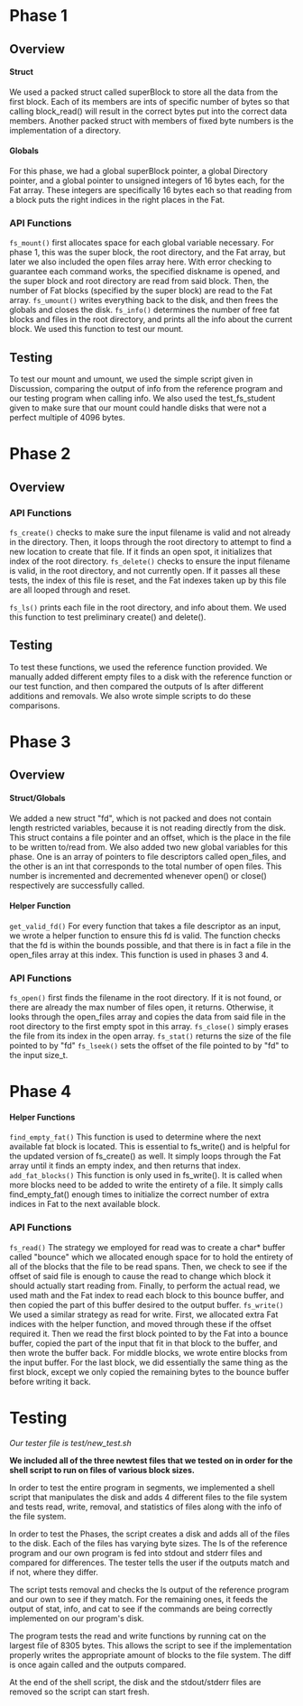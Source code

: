 ﻿# Phase 1
## Overview
#### Struct
We used a packed struct called superBlock to store all the data from the 
first block. Each of its members are ints of specific number of bytes so 
that calling block_read() will result in the correct bytes put into the 
correct data members. Another packed struct with members of fixed byte 
numbers is the implementation of a directory.
#### Globals
For this phase, we had a global superBlock pointer, a global Directory 
pointer, and a global pointer to unsigned integers of 16 bytes each, for 
the Fat array. These integers are specifically 16 bytes each so that 
reading from a block puts the right indices in the right places in the Fat.
### API Functions
`fs_mount()` first allocates space for each global variable necessary. For 
phase 1, this was the super block, the root directory, and the Fat array, 
but later we also included the open files array here. With error checking 
to guarantee each command works, the specified diskname is opened, and the 
super block and root directory are read from said block. Then, the number 
of Fat blocks (specified by the super block) are read to the Fat array.
`fs_umount()` writes everything back to the disk, and then frees the 
globals and closes the disk.
`fs_info()` determines the number of free fat blocks and files in the root 
directory, and prints all the info about the current block. We used this 
function to test our mount.
## Testing

To test our mount and umount, we used the simple script given in Discussion,
comparing the output of info from the reference program and our testing 
program when calling info. We also used the test_fs_student given to make 
sure that our mount could handle disks that were not a perfect multiple of 
4096 bytes. 
# Phase 2
## Overview
### API Functions
`fs_create()` checks to make sure the input filename is valid and not 
already in the directory. Then, it loops through the root directory to 
attempt to find a new location to create that file. If it finds an open 
spot, it initializes that index of the root directory.
`fs_delete()` checks to ensure the input filename is valid, in the root 
directory, and not currently open. If it passes all these tests, the index 
of this file is reset, and the Fat indexes taken up by this file are all 
looped through and reset.

`fs_ls()` prints each file in the root directory, and info about them. We 
used this function to test preliminary create() and delete().
## Testing
To test these functions, we used the reference function provided. We 
manually added different empty files to a disk with the reference function 
or our test function, and then compared the outputs of ls after different 
additions and removals. We also wrote simple scripts to do these 
comparisons.
# Phase 3
## Overview
#### Struct/Globals
We added a new struct "fd", which is not packed and does not contain length 
restricted variables, because it is not reading directly from the disk. 
This struct contains a file pointer and an offset, which is the place in 
the file to be written to/read from. 
We also added two new global variables for this phase. One is an array of 
pointers to file descriptors called open_files, and the other is an int 
that corresponds to the total number of open files. This number is 
incremented and decremented whenever open() or close() respectively are 
successfully called.
#### Helper Function
`get_valid_fd()` For every function that takes a file descriptor as an 
input, we wrote a helper function to ensure this fd is valid. The function 
checks that the fd is within the bounds possible, and that there is in fact 
a file in the open_files array at this index. This function is used in 
phases 3 and 4.
### API Functions
`fs_open()` first finds the filename in the root directory. If it is not 
found, or there are already the max number of files open, it returns. 
Otherwise, it looks through the open_files array and copies the data from 
said file in the root directory to the first empty spot in this array.
`fs_close()` simply erases the file from its index in the open array.
`fs_stat()` returns the size of the file pointed to by "fd"
`fs_lseek()` sets the offset of the file pointed to by "fd" to the input 
size_t.

# Phase 4

#### Helper Functions
`find_empty_fat()` This function is used to determine where the next 
available fat block is located. This is essential to fs_write() and is 
helpful for the updated version of fs_create() as well. It simply loops 
through the Fat array until it finds an empty index, and then returns that 
index.
`add_fat_blocks()` This function is only used in fs_write(). It is called 
when more blocks need to be added to write the entirety of a file. It 
simply calls find_empty_fat() enough times to initialize the correct number 
of extra indices in Fat to the next available block.
### API Functions
`fs_read()` The strategy we employed for read was to create a char* buffer 
called "bounce" which we allocated enough space for to hold the entirety of 
all of the blocks that the file to be read spans. Then, we check to see if 
the offset of said file is enough to cause the read to change which block 
it should actually start reading from. Finally, to perform the actual read, 
we used math and the Fat index to read each block to this bounce buffer, 
and then copied the part of this buffer desired to the output buffer.
`fs_write()` We used a similar strategy as read for write. First, we 
allocated extra Fat indices with the helper function, and moved through 
these if the offset required it. Then we read the first block pointed to by 
the Fat into a bounce buffer, copied the part of the input that fit in that 
block to the buffer, and then wrote the buffer back. For middle blocks, we 
wrote entire blocks from the input buffer. For the last block, we did 
essentially the same thing as the first block, except we only copied the 
remaining bytes to the bounce buffer before writing it back.

# Testing 
*Our tester file is test/new_test.sh*

**We included all of the three newtest files that we tested on in order 
for the shell script to run on files of various block sizes.**

In order to test the entire program in segments, we implemented a shell 
script that manipulates the disk and adds 4 different files to the file 
system and tests read, write, removal, and statistics of files along with 
the info of the file system.

In order to test the Phases, the script creates a disk and adds all of the 
files to the disk. Each of the files has varying byte sizes. The ls of the 
reference program and our own program is fed into stdout and stderr files 
and compared for differences. The tester tells the user if the outputs 
match and if not, where they differ. 

The script tests removal and checks the ls output of the reference program 
and our own to see if they match. For the remaining ones, it feeds the 
output of stat, info, and cat to see if the commands are being correctly 
implemented on our program's disk. 

The program tests the read and write functions by running cat on the 
largest file of 8305 bytes. This allows the script to see if the 
implementation properly writes the appropriate amount of blocks to the file 
system. The diff is once again called and the outputs compared. 

At the end of the shell script, the disk and the stdout/stderr files are 
removed so the script can start fresh.